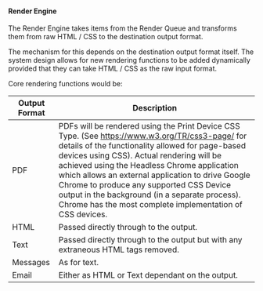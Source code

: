 #### Render Engine

The Render Engine takes items from the Render Queue and transforms them from raw HTML / CSS to the destination output format.

The mechanism for this depends on the destination output format itself. The system design allows for new rendering functions to be added dynamically provided that they can take HTML / CSS as the raw input format. 

Core rendering functions would be:

| Output Format | Description                                                                                                                                                                                                                                                                                                                                                                                                                                                      |
|---------------|------------------------------------------------------------------------------------------------------------------------------------------------------------------------------------------------------------------------------------------------------------------------------------------------------------------------------------------------------------------------------------------------------------------------------------------------------------------|
| PDF           | PDFs will be rendered using the Print Device CSS Type. (See <https://www.w3.org/TR/css3-page/> for details of the functionality allowed for page-based devices using CSS). Actual rendering will be achieved using the Headless Chrome application which allows an external application to drive Google Chrome to produce any supported CSS Device output in the background (in a separate process). Chrome has the most complete implementation of CSS devices. |
| HTML          | Passed directly through to the output.                                                                                                                                                                                                                                                                                                                                                                                                                           |
| Text          | Passed directly through to the output but with any extraneous HTML tags removed.                                                                                                                                                                                                                                                                                                                                                                                 |
| Messages      | As for text.                                                                                                                                                                                                                                                                                                                                                                                                                                                     |
| Email         | Either as HTML or Text dependant on the output.                                                                                                                                                                                                                                                                                                                                                                                                                  |
